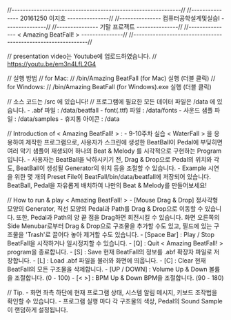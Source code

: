 //-------------------------------------------------------------//
//---------------	20161250 이지호           ---------------//
//---------------	컴퓨터공학설계및실습I         ---------------//
//---------------	기말 프로젝트               ---------------//
//---------------	< Amazing BeatFall! >   ---------------//
//-------------------------------------------------------------//

// presentation video는 Youtube에 업로드하였습니다.
// https://youtu.be/em3n4LfL2G4

// 실행 방법
// for Mac:
//	/bin/Amazing BeatFall (for Mac) 실행 (더블 클릭)
// for Windows:
//	/bin/Amazing BeatFall (for Windows).exe 실행 (더블 클릭)

// 소스 코드는 /src 에 있습니다!
// 프로그램에 필요한 모든 데이터 파일은 /data 에 있습니다.
	- .abf 파일       : /data/beatfall
	- font(.ttf) 파일 : /data/fonts
	- 사운드 샘플 파일   : /data/samples
	- 휴지통 아이콘      : /data


// Introduction of < Amazing BeatFall! > :
	-   9-10주차 실습 < WaterFall > 을 응용하여 제작한 프로그램으로, 사용자가 스크린에 생성한 BeatBall이 Pedal에 부딪히면 여러 악기 샘플이 재생되어 하나의 Beat & Melody 를 시각적으로 구현하는 Program 입니다.
	-   사용자는 BeatBall을 낙하시키기 전, Drag & Drop으로 Pedal의 위치와 각도, BeatBall이 생성될 Generator의 위치 등을 조절할 수 있습니다.
	-   Example 시연을 위한 몇 개의 Preset File이 BeatFall/bin/data/beatfall에 저장되어 있습니다. BeatBall, Pedal을 자유롭게 배치하여 나만의 Beat & Melody를 만들어보세요!

// How to run & play < Amazing BeatFall! >
    -   [Mouse Drag & Drop]
      정사각형 모양의 Generator, 직선 모양의 Pedal과 Path를 Drag & Drop으로 이동할 수 있습니다.
      또한, Pedal과 Path의 양 끝 점을 Drag하면 회전시킬 수 있습니다.
      화면 오른쪽의 Side Menubar로부터 Drag & Drop으로 구조물을 추가할 수도 있고, 필드에 있는 구조물을 'Trash'로 끌어다 놓아 제거할 수도 있습니다.
    -   [Space Bar] : Play / Stop
      BeatFall을 시작하거나 일시정지할 수 있습니다.
    -   [Q] : Quit
      < Amazing BeatFall! > program을 종료합니다.
    -   [S] : Save
      현재 BeatFall의 정보를 .abf 확장자 파일로 저장합니다.
    -   [L] : Load
      .abf 파일을 불러와 화면에 띄웁니다.
    -   [C] : Clear
      현재 BeatFall의 모든 구조물을 삭제합니다.
    -   [UP / DOWN] : Volume Up & Down
      볼륨을 조절합니다. (0 - 100)
    -   [< >] : BPM Up & Down
      BPM을 조절합니다. (90 - 180)
      

// Tip.
    -   화면 좌측 하단에 현재 프로그램 상태, 시스템 알림 메시지, 키보드 조작법을 확인할 수 있습니다.
    -   프로그램 실행 마다 각 구조물의 색상, Pedal의 Sound Sample이 랜덤하게 설정됩니다.
